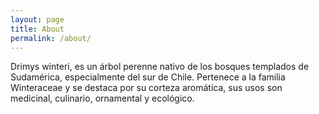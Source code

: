 ```yaml
---
layout: page
title: About
permalink: /about/
---
```


Drimys winteri, es un árbol perenne nativo de los bosques templados de Sudamérica, especialmente del sur de Chile. Pertenece a la familia Winteraceae y se destaca por su corteza aromática, sus usos son medicinal, culinario, ornamental y ecológico.

